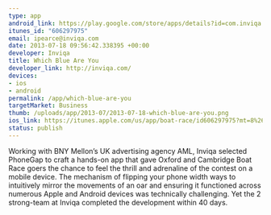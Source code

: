```yaml
--- 
type: app
android_link: https://play.google.com/store/apps/details?id=com.inviqa.Rower%26feature=search_result#?t=W251bGwsMSwyLDEsImNvbS5pbnZpcWEuUm93ZXIiXQ..
itunes_id: "606297975"
email: ipearce@inviqa.com
date: 2013-07-18 09:56:42.338395 +00:00
developer: Inviqa
title: Which Blue Are You
developer_link: http://inviqa.com/
devices: 
- ios
- android
permalink: /app/which-blue-are-you
targetMarket: Business
thumb: /uploads/app/2013-07/2013-07-18-which-blue-are-you.png
ios_link: https://itunes.apple.com/us/app/boat-race/id606297975?mt=8%26ign-mpt=uo%3D2
status: publish
---
```


Working with BNY Mellon’s UK advertising agency AML, Inviqa selected PhoneGap to craft a hands-on app that gave Oxford and Cambridge Boat Race goers the chance to feel the thrill and adrenaline of the contest on a mobile device.
The mechanism of flipping your phone width ways to intuitively mirror the movements of an oar and ensuring it functioned across numerous Apple and Android devices was technically challenging. Yet the 2 strong-team at Inviqa completed the development within 40 days.
